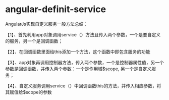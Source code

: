 # angular-definit-service
AngularJs实现自定义服务一般方法总结：

【1】、首先利用app对象调用service（）方法且传入两个参数，一个是要自定义的服务，另一个是回调函数；

【2】、在回调函数里面给this添加一个方法，这个函数中即包含服务的功能

【3】、app对象再调用控制器方法，传入两个参数，一个是控制器属性值，另一个参数是回调函数，并传入两个参数：一个是作用域$scope, 另一个是自定义服务；

【4】、自定义服务调用service（）中回调函数this的方法，并传入相应参数，将其赋值给$scope的参数
